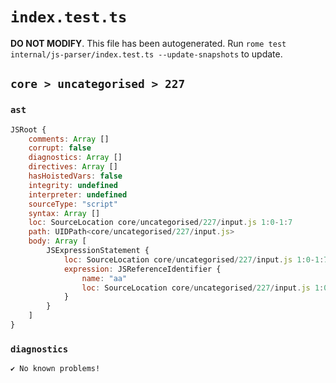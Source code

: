 # `index.test.ts`

**DO NOT MODIFY**. This file has been autogenerated. Run `rome test internal/js-parser/index.test.ts --update-snapshots` to update.

## `core > uncategorised > 227`

### `ast`

```javascript
JSRoot {
	comments: Array []
	corrupt: false
	diagnostics: Array []
	directives: Array []
	hasHoistedVars: false
	integrity: undefined
	interpreter: undefined
	sourceType: "script"
	syntax: Array []
	loc: SourceLocation core/uncategorised/227/input.js 1:0-1:7
	path: UIDPath<core/uncategorised/227/input.js>
	body: Array [
		JSExpressionStatement {
			loc: SourceLocation core/uncategorised/227/input.js 1:0-1:7
			expression: JSReferenceIdentifier {
				name: "aa"
				loc: SourceLocation core/uncategorised/227/input.js 1:0-1:7 (aa)
			}
		}
	]
}
```

### `diagnostics`

```
✔ No known problems!

```
